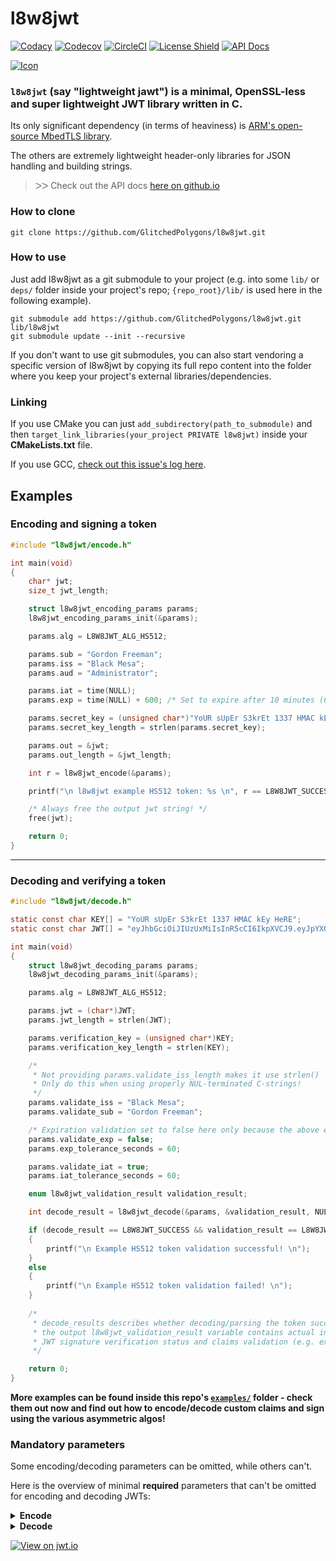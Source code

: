 # l8w8jwt

[![Codacy](https://api.codacy.com/project/badge/Grade/28a58c3e4240456892dec1bd8895d5b6)](https://www.codacy.com/manual/GlitchedPolygons/l8w8jwt?utm_source=github.com&amp;utm_medium=referral&amp;utm_content=GlitchedPolygons/l8w8jwt&amp;utm_campaign=Badge_Grade)
[![Codecov](https://codecov.io/gh/GlitchedPolygons/l8w8jwt/branch/master/graph/badge.svg)](https://codecov.io/gh/GlitchedPolygons/l8w8jwt)
[![CircleCI](https://circleci.com/gh/GlitchedPolygons/l8w8jwt/tree/master.svg?style=shield)](https://circleci.com/gh/GlitchedPolygons/l8w8jwt/tree/master)
[![License Shield](https://img.shields.io/badge/license-Apache--2.0-orange)](https://github.com/GlitchedPolygons/l8w8jwt/blob/master/LICENSE)
[![API Docs](https://img.shields.io/badge/api-docs-informational.svg)](https://glitchedpolygons.github.io/l8w8jwt/files.html)

[![Icon](https://github.com/GlitchedPolygons/l8w8jwt/blob/master/icon.png?raw=true)](https://jwt.io/)

### `l8w8jwt` (say "lightweight jawt") is a minimal, OpenSSL-less and super lightweight JWT library written in C. 

Its only significant dependency (in terms of heaviness) is [ARM's open-source MbedTLS library](https://github.com/ARMmbed/mbedtls). 

The others are extremely lightweight header-only libraries for JSON handling and building strings.

> ᐳᐳ  Check out the API docs [here on github.io](https://glitchedpolygons.github.io/l8w8jwt/files.html)

### How to clone

`git clone https://github.com/GlitchedPolygons/l8w8jwt.git`

### How to use

Just add l8w8jwt as a git submodule to your project (e.g. into some `lib/` or `deps/` folder inside your project's repo; `{repo_root}/lib/` is used here in the following example). 

```
git submodule add https://github.com/GlitchedPolygons/l8w8jwt.git lib/l8w8jwt
git submodule update --init --recursive
```

If you don't want to use git submodules, you can also start vendoring a specific version of l8w8jwt by copying its full repo content into the folder where you keep your project's external libraries/dependencies.

### Linking 

If you use CMake you can just `add_subdirectory(path_to_submodule)` and then `target_link_libraries(your_project PRIVATE l8w8jwt)` inside your **CMakeLists.txt** file.

If you use GCC, [check out this issue's log here](https://github.com/GlitchedPolygons/l8w8jwt/issues/2).

## Examples

### Encoding and signing a token

```C
#include "l8w8jwt/encode.h"

int main(void)
{
    char* jwt;
    size_t jwt_length;

    struct l8w8jwt_encoding_params params;
    l8w8jwt_encoding_params_init(&params);

    params.alg = L8W8JWT_ALG_HS512;

    params.sub = "Gordon Freeman";
    params.iss = "Black Mesa";
    params.aud = "Administrator";

    params.iat = time(NULL);
    params.exp = time(NULL) + 600; /* Set to expire after 10 minutes (600 seconds). */

    params.secret_key = (unsigned char*)"YoUR sUpEr S3krEt 1337 HMAC kEy HeRE";
    params.secret_key_length = strlen(params.secret_key);

    params.out = &jwt;
    params.out_length = &jwt_length;

    int r = l8w8jwt_encode(&params);

    printf("\n l8w8jwt example HS512 token: %s \n", r == L8W8JWT_SUCCESS ? jwt : " (encoding failure) ");

    /* Always free the output jwt string! */
    free(jwt);

    return 0;
}
```
---

### Decoding and verifying a token

```C
#include "l8w8jwt/decode.h"

static const char KEY[] = "YoUR sUpEr S3krEt 1337 HMAC kEy HeRE";
static const char JWT[] = "eyJhbGciOiJIUzUxMiIsInR5cCI6IkpXVCJ9.eyJpYXQiOjE1ODA5MzczMjksImV4cCI6MTU4MDkzNzkyOSwic3ViIjoiR29yZG9uIEZyZWVtYW4iLCJpc3MiOiJCbGFjayBNZXNhIiwiYXVkIjoiQWRtaW5pc3RyYXRvciJ9.7oNEgWxzs4nCtxOgiyTofP2bxZtL8dS7hgGXRPPDmwQWN1pjcwntsyK4Y5Cr9035Ro6Q16WOLiVAbj7k7TeCDA";

int main(void)
{
    struct l8w8jwt_decoding_params params;
    l8w8jwt_decoding_params_init(&params);

    params.alg = L8W8JWT_ALG_HS512;

    params.jwt = (char*)JWT;
    params.jwt_length = strlen(JWT);

    params.verification_key = (unsigned char*)KEY;
    params.verification_key_length = strlen(KEY);

    /* 
     * Not providing params.validate_iss_length makes it use strlen()
     * Only do this when using properly NUL-terminated C-strings! 
     */
    params.validate_iss = "Black Mesa"; 
    params.validate_sub = "Gordon Freeman";

    /* Expiration validation set to false here only because the above example token is already expired! */
    params.validate_exp = false; 
    params.exp_tolerance_seconds = 60;

    params.validate_iat = true;
    params.iat_tolerance_seconds = 60;

    enum l8w8jwt_validation_result validation_result;

    int decode_result = l8w8jwt_decode(&params, &validation_result, NULL, NULL);

    if (decode_result == L8W8JWT_SUCCESS && validation_result == L8W8JWT_VALID) 
    {
        printf("\n Example HS512 token validation successful! \n");
    }
    else
    {
        printf("\n Example HS512 token validation failed! \n");
    }
    
    /*
     * decode_results describes whether decoding/parsing the token succeeded or failed;
     * the output l8w8jwt_validation_result variable contains actual information about
     * JWT signature verification status and claims validation (e.g. expiration check).
     */

    return 0;
}
```

**More examples can be found inside this repo's [`examples/`](https://github.com/GlitchedPolygons/l8w8jwt/tree/master/examples) folder - check them out now and find out how to encode/decode custom claims and sign using the various asymmetric algos!**

### Mandatory parameters

Some encoding/decoding parameters can be omitted, while others can't. 

Here is the overview of minimal **required** parameters that can't be omitted for encoding and decoding JWTs:

<details>
<summary>
<strong>Encode</strong>
</summary>
<ul>
    <li><a href="https://glitchedpolygons.github.io/l8w8jwt/structl8w8jwt__encoding__params.html#a5bf39d6b8874a581a6787b9784403c44">l8w8jwt_encoding_params.alg</a></li>
    <li><a href="https://glitchedpolygons.github.io/l8w8jwt/structl8w8jwt__encoding__params.html#a34152cd49b4ea1bd906672b8167556d8">l8w8jwt_encoding_params.secret_key</a></li>
    <li><a href="https://glitchedpolygons.github.io/l8w8jwt/structl8w8jwt__encoding__params.html#a76e20b9285d52accb63ac5fc1dc924f7">l8w8jwt_encoding_params.secret_key_length</a></li>
    <li><a href="https://glitchedpolygons.github.io/l8w8jwt/structl8w8jwt__encoding__params.html#aff53956be385bd146899b80c44ae9484">l8w8jwt_encoding_params.out</a></li>
    <li><a href="https://glitchedpolygons.github.io/l8w8jwt/structl8w8jwt__encoding__params.html#a06c545ea2dd26dbcd3a8a7182c85b745">l8w8jwt_encoding_params.out_length</a></li>
</ul>
</details>

<details>
<summary>
<strong>Decode</strong>
</summary>
<ul>
    <li><a href="https://glitchedpolygons.github.io/l8w8jwt/structl8w8jwt__decoding__params.html#a8cbaab2006eac325b92c1874020bcb1a">l8w8jwt_decoding_params.alg</a></li>
    <li><a href="https://glitchedpolygons.github.io/l8w8jwt/structl8w8jwt__decoding__params.html#a5fdb41e8f132385efd054f82c5e8b3d9">l8w8jwt_encoding_params.jwt</a></li>
    <li><a href="https://glitchedpolygons.github.io/l8w8jwt/structl8w8jwt__decoding__params.html#a75ba9b9c4dc7bd55b8e058f45fe8b66f">l8w8jwt_encoding_params.jwt_length</a></li>
    <li><a href="https://glitchedpolygons.github.io/l8w8jwt/structl8w8jwt__decoding__params.html#af3a727dbda6d1a1b06934249a86b05c5">l8w8jwt_encoding_params.verification_key</a></li>
    <li><a href="https://glitchedpolygons.github.io/l8w8jwt/structl8w8jwt__decoding__params.html#aeafb73bb540cf91f61dbda889a470d96">l8w8jwt_encoding_params.verification_key_length</a></li>
</ul>
</details>

[![View on jwt.io](http://jwt.io/img/badge.svg)](https://jwt.io)
